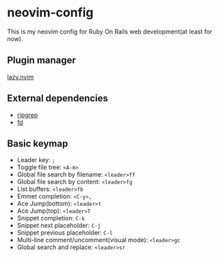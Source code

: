 
# neovim-config
This is my neovim config for Ruby On Rails web development(at least for now).

## Plugin manager
[lazy.nvim](https://github.com/folke/lazy.nvim)

## External dependencies
- [ripgrep](https://github.com/BurntSushi/ripgrep)
- [fd](https://github.com/sharkdp/fd)

## Basic keymap
- Leader key: `;`
- Toggle file tree: `<A-m>`
- Global file search by filename: `<leader>ff`
- Global file search by content: `<leader>fg`
- List buffers: `<leader>fb`
- Emmet completion: `<C-y>,`
- Ace Jump(bottom): `<leader>t`
- Ace Jump(top): `<leader>T`
- Snippet completion: `C-k`
- Snippet next placeholder: `C-j`
- Snippet previous placeholder: `C-l`
- Multi-line comment/uncomment(visual mode): `<leader>gc`
- Global search and replace: `<leader>sr`
